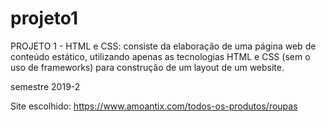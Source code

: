 # projeto1
PROJETO 1 - HTML e CSS: consiste da elaboração de uma página web de conteúdo estático, utilizando apenas as tecnologias HTML e CSS (sem o uso de frameworks) para construção de um layout de um website.

semestre 2019-2

Site escolhido: https://www.amoantix.com/todos-os-produtos/roupas

